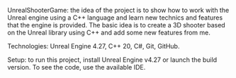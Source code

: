 UnrealShooterGame: the idea of the project is to show how to work with the Unreal engine using a C++ language and learn new technics and features that the engine is provided. The basic idea is to create a 3D shooter based on the Unreal library using C++ and add some new features from me.

Technologies: Unreal Engine 4.27, C++ 20, C#, Git, GitHub.

Setup: to run this project, install Unreal Engine v4.27 or launch the build version. To see the code, use the available IDE.
